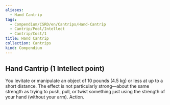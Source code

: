 ```yaml
---
aliases:
  - Hand Cantrip
tags:
  - Compendium/CSRD/en/Cantrips/Hand-Cantrip
  - Cantrip/Pool/Intellect
  - Cantrip/Cost/1
title: Hand Cantrip
collection: Cantrips
kind: Compendium
---
```

## Hand Cantrip (1 Intellect point)
You levitate or manipulate an object of 10 pounds (4.5 kg) or less at up to a short distance. The effect is not particularly strong—about the same strength as trying to push, pull, or twist something just using the strength of your hand (without your arm). Action. 
